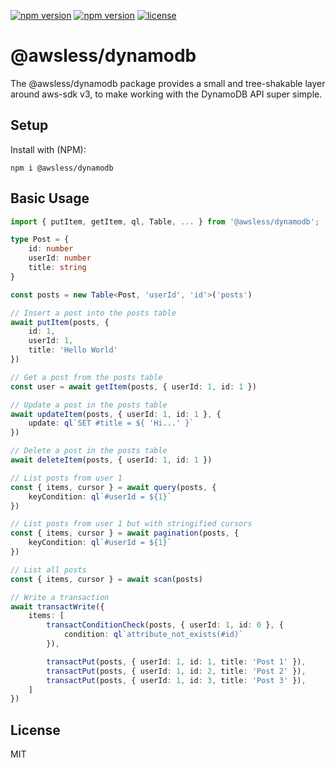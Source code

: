 [![npm version](https://img.shields.io/npm/dw/@awsless/dynamodb)](https://www.npmjs.org/package/@awsless/dynamodb)
[![npm version](https://img.shields.io/npm/v/@awsless/dynamodb.svg?style=flat-square)](https://www.npmjs.org/package/@awsless/dynamodb)
[![license](https://img.shields.io/badge/license-MIT-brightgreen)](LICENSE)

# @awsless/dynamodb

The @awsless/dynamodb package provides a small and tree-shakable layer around aws-sdk v3, to make working with the DynamoDB API super simple.


## Setup

Install with (NPM):

```
npm i @awsless/dynamodb
```


## Basic Usage

```ts
import { putItem, getItem, ql, Table, ... } from '@awsless/dynamodb';

type Post = {
	id: number
	userId: number
	title: string
}

const posts = new Table<Post, 'userId', 'id'>('posts')

// Insert a post into the posts table
await putItem(posts, {
	id: 1,
	userId: 1,
	title: 'Hello World'
})

// Get a post from the posts table
const user = await getItem(posts, { userId: 1, id: 1 })

// Update a post in the posts table
await updateItem(posts, { userId: 1, id: 1 }, {
	update: ql`SET #title = ${ 'Hi...' }`
})

// Delete a post in the posts table
await deleteItem(posts, { userId: 1, id: 1 })

// List posts from user 1
const { items, cursor } = await query(posts, {
	keyCondition: ql`#userId = ${1}`
})

// List posts from user 1 but with stringified cursors
const { items, cursor } = await pagination(posts, {
	keyCondition: ql`#userId = ${1}`
})

// List all posts
const { items, cursor } = await scan(posts)

// Write a transaction
await transactWrite({
	items: [
		transactConditionCheck(posts, { userId: 1, id: 0 }, {
			condition: ql`attribute_not_exists(#id)`
		}),

		transactPut(posts, { userId: 1, id: 1, title: 'Post 1' }),
		transactPut(posts, { userId: 1, id: 2, title: 'Post 2' }),
		transactPut(posts, { userId: 1, id: 3, title: 'Post 3' }),
	]
})
```

## License

MIT
